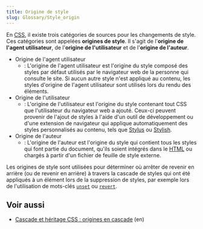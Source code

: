 ```yaml
---
title: Origine de style
slug: Glossary/Style_origin
---
```


En [CSS](/fr/docs/Glossary/CSS), il existe trois catégories de sources pour les changements de style. Ces catégories sont appelées **origines de style**. Il s'agit de l'**origine de l'agent utilisateur**, de l'**origine de l'utilisateur** et de l'**origine de l'auteur**.

- Origine de l'agent utilisateur
  - : L'origine de l'agent utilisateur est l'origine du style composé des styles par défaut utilisés par le navigateur web de la personne qui consulte le site. Si aucun autre style n'est appliqué au contenu, les styles d'origine de l'agent utilisateur sont utilisés lors du rendu des éléments.
- Origine de l'utilisateur
  - : L'origine de l'utilisateur est l'origine du style contenant tout CSS que l'utilisateur du navigateur web a ajouté. Ceux-ci peuvent provenir de l'ajout de styles à l'aide d'un outil de développement ou d'une extension de navigateur qui applique automatiquement des styles personnalisés au contenu, tels que [Stylus](https://add0n.com/stylus.html) ou [Stylish](https://userstyles.org/).
- Origine de l'auteur
  - : L'origine de l'auteur est l'origine du style qui contient tous les styles qui font partie du document, qu'ils soient intégrés dans le [HTML](/fr/docs/Glossary/HTML) ou chargés à partir d'un fichier de feuille de style externe.

Les origines de style sont utilisées pour déterminer où arrêter de revenir en arrière (ou de revenir en arrière) à travers la cascade de styles qui ont été appliqués à un élément lors de la suppression de styles, par exemple lors de l'utilisation de mots-clés [`unset`](/fr/docs/Web/CSS/unset) ou [`revert`](/fr/docs/Web/CSS/revert).

## Voir aussi

- [Cascade et héritage CSS : origines en cascade](https://drafts.csswg.org/css-cascade-4/#cascading-origins) (en)
